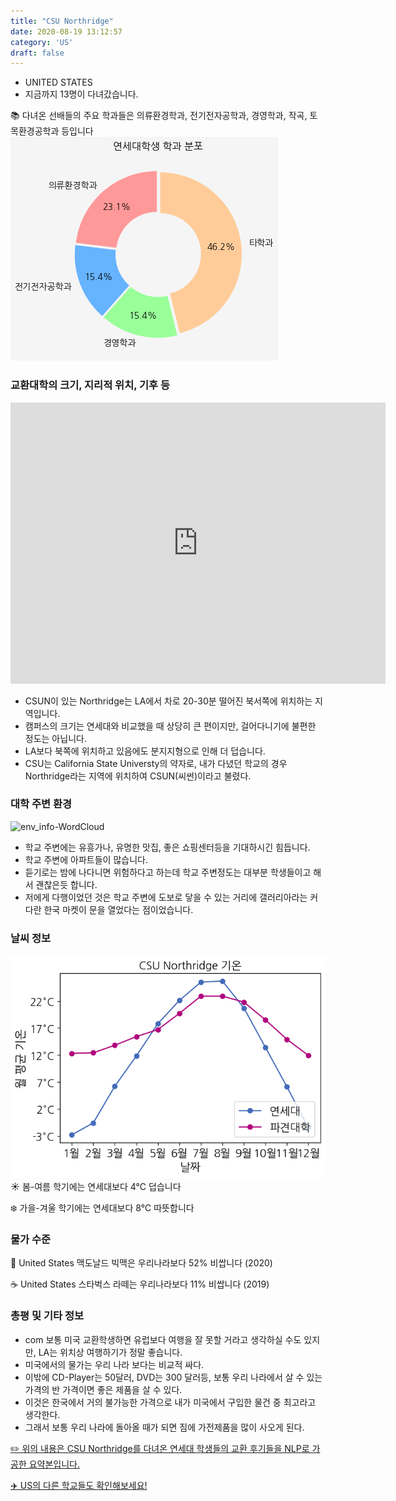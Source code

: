 ```yaml
---
title: "CSU Northridge"
date: 2020-08-19 13:12:57
category: 'US'
draft: false
---
```



* UNITED STATES
* 지금까지 13명이 다녀갔습니다. 

📚 다녀온 선배들의 주요 학과들은 의류환경학과, 전기전자공학과, 경영학과, 작곡, 토목환경공학과 등입니다
![department-info](../plots/US000028.png)
### 교환대학의 크기, 지리적 위치, 기후 등
<iframe
width="600"
height="450"
frameborder="0" style="border:0"
src="https://www.google.com/maps/embed/v1/place?key=AIzaSyC9e1AME-pVmWC4hBpFdu5S4dKzyepa3HQ&q=CSU+Northridge&center=34.2410366,-118.52767450000002&zoom=14" allowfullscreen>
</iframe>

* CSUN이 있는 Northridge는 LA에서 차로 20-30분 떨어진 북서쪽에 위치하는 지역입니다.
* 캠퍼스의 크기는 연세대와 비교했을 때 상당히 큰 편이지만, 걸어다니기에 불편한 정도는 아닙니다.
* LA보다 북쪽에 위치하고 있음에도 분지지형으로 인해 더 덥습니다.
* CSU는 California State Universty의 약자로, 내가 다녔던 학교의 경우 Northridge라는 지역에 위치하여 CSUN(씨썬)이라고 불렸다.


### 대학 주변 환경

![env_info-WordCloud](../univ_wordclouds_okt/env_info/US000028_env_info_okt.png)

* 학교 주변에는 유흥가나, 유명한 맛집, 좋은 쇼핑센터등을 기대하시긴 힘듭니다.
* 학교 주변에 아파트들이 많습니다.
* 듣기로는 밤에 나다니면 위험하다고 하는데 학교 주변정도는 대부분 학생들이고 해서 괜찮은듯 합니다.
* 저에게 다행이었던 것은 학교 주변에 도보로 닿을 수 있는 거리에 갤러리아라는 커다란 한국 마켓이 문을 열었다는 점이었습니다.


### 날씨 정보 
 ![temparature_US000028](../plots/weather/US000028.png)
☀️ 봄-여름 학기에는 연세대보다 4°C 덥습니다

❄️ 가을-겨울 학기에는 연세대보다 8°C 따뜻합니다
### 물가 수준 
🍔 United States 맥도날드 빅맥은 우리나라보다 52% 비쌉니다 (2020)

☕️ United States 스타벅스 라떼는 우리나라보다 11% 비쌉니다 (2019)

### 총평 및 기타 정보
* com 보통 미국 교환학생하면 유럽보다 여행을 잘 못할 거라고 생각하실 수도 있지만, LA는 위치상 여행하기가 정말 좋습니다.
* 미국에서의 물가는 우리 나라 보다는 비교적 싸다.
* 이밖에 CD-Player는 50달러, DVD는 300 달러등, 보통 우리 나라에서 살 수 있는 가격의 반 가격이면 좋은 제품을 살 수 있다.
* 이것은 한국에서 거의 불가능한 가격으로 내가 미국에서 구입한 물건 중 최고라고 생각한다.
* 그래서 보통 우리 나라에 돌아올 때가 되면 짐에 가전제품을 많이 사오게 된다.


[✏️ 위의 내용은 CSU Northridge를 다녀온 연세대 학생들의 교환 후기들을 NLP로 가공한 요약본입니다.](http://oia.yonsei.ac.kr/partner/expReport.asp?ucode=US000028&bgbn=A)

[✈️ US의 다른 학교들도 확인해보세요!](https://yonsei-exchange.netlify.app/?category=US)
